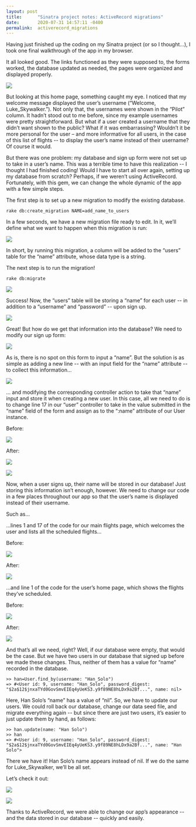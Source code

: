 ```yaml
---
layout: post
title:      "Sinatra project notes: ActiveRecord migrations"
date:       2020-07-31 14:57:11 -0400
permalink:  activerecord_migrations
---
```



Having just finished up the coding on my Sinatra project (or so I thought…), I took one final walkthrough of the app in my browser.

It all looked good. The links functioned as they were supposed to, the forms worked, the database updated as needed, the pages were organized and displayed properly. 

![](https://i.imgur.com/a4mOx15l.png)

But looking at this home page, something caught my eye. I noticed that my welcome message displayed the user’s username (“Welcome, Luke_Skywalker.”). Not only that, the usernames were shown in the “Pilot” column. It hadn’t stood out to me before, since my example usernames were pretty straightforward. But what if a user created a username that they didn’t want shown to the public? What if it was embarrassing? Wouldn’t it be more personal for the user – and more informative for all users, in the case of this list of flights -- to display the user’s name instead of their username? Of course it would.

But there was one problem: my database and sign up form were not set up to take in a user’s name. This was a terrible time to have this realization -- I thought I had finished coding! Would I have to start all over again, setting up my database from scratch? Perhaps, if we weren’t using ActiveRecord. Fortunately, with this gem, we can change the whole dynamic of the app with a few simple steps.

The first step is to set up a new migration to modify the existing database.

```
rake db:create_migration NAME=add_name_to_users
```

In a few seconds, we have a new migration file ready to edit. In it, we’ll define what we want to happen when this migration is run:

![](https://i.imgur.com/i4QybgWl.png)

In short, by running this migration, a column will be added to the “users” table for the “name” attribute, whose data type is a string. 

The next step is to run the migration!

```
rake db:migrate
```

![](https://i.imgur.com/aqeCKmql.png)

Success! Now, the “users” table will be storing a “name” for each user -- in addition to a “username” and “password” -- upon sign up.

![](https://i.imgur.com/GnspoyYl.png)

Great! But how do we get that information into the database? We need to modify our sign up form:

![](https://i.imgur.com/TcKk2KJl.png)

As is, there is no spot on this form to input a “name”. But the solution is as simple as adding a new line -- with an input field for the “name” attribute -- to collect this information…

![](https://i.imgur.com/iHyi2Lcl.png)

… and modifying the corresponding controller action to take that “name” input and store it when creating a new user. In this case, all we need to do is to change line 17 in our “user” controller to take in the value submitted in the “name” field of the form and assign as to the “:name” attribute of our User instance.

Before:

![](https://i.imgur.com/oy2I1SLl.png)

After:

![](https://i.imgur.com/Hvc9js7l.png)

![](https://i.imgur.com/2xIxqe3l.png)

Now, when a user signs up, their name will be stored in our database! Just storing this information isn’t enough, however. We need to change our code in a few places throughout our app so that the user’s name is displayed instead of their username.

Such as…

…lines 1 and 17 of the code for our main flights page, which welcomes the user and lists all the scheduled flights…

Before:

![](https://i.imgur.com/kjNwtSFl.png)

After:

![](https://i.imgur.com/O2oVgjQl.png)

…and line 1 of the code for the user’s home page, which shows the flights they’ve scheduled.

Before:

![](https://i.imgur.com/hLnphNMl.png)

After:

![](https://i.imgur.com/ANH43QJl.png)

And that’s all we need, right? Well, if our database were empty, that would be the case. But we have two users in our database that signed up before we made these changes. Thus, neither of them has a value for “name” recorded in the database.

```
>> han=User.find_by(username: "Han_Solo")
=> #<User id: 9, username: "Han_Solo", password_digest: "$2a$12$jnxaTYd0GovSmvEIEq4yUeKS3.y9f89NE8hLDx9a2Bf...", name: nil>
```

Here, Han Solo’s “name” has a value of “nil”. So, we have to update our users. We could roll back our database, change our data seed file, and migrate everything again -- but since there are just two users, it’s easier to just update them by hand, as follows:

```
>> han.update(name: "Han Solo")
>> han
=> #<User id: 9, username: "Han_Solo", password_digest: "$2a$12$jnxaTYd0GovSmvEIEq4yUeKS3.y9f89NE8hLDx9a2Bf...", name: "Han Solo">
```

There we have it! Han Solo’s name appears instead of nil. If we do the same for Luke_Skywalker, we’ll be all set.

Let’s check it out:

![](https://i.imgur.com/s07aUDJl.png)

![](https://i.imgur.com/tMcttYSl.png)

Thanks to ActiveRecord, we were able to change our app’s appearance -- and the data stored in our database -- quickly and easily.


